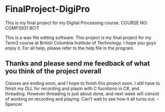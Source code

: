 # FinalProject-DigiPro
This is my final project for my Digital Processing course. COURSE NO: COMP3931 BCIT

This is a wav file editing software. This project is my final project for my Term3 course at British Columbia Institute of Technology. I hope you guys enjoy it. For all help, please refer to the help file in the program.

Thanks and please send me feedback of what you think of the project overall
--
Classes are ending soon, and I hope to finish this project soon. I still have to finish my DLL for recording and playin with C fucntions in C#, and threading. However threading is just about done, and next week will consist of working on recording and playing. Can't wait to see how it all turns out.
-Spencer
